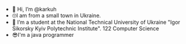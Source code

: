 - 👋 Hi, I’m @karkuh
- 🙄I am from a small town in Ukraine.
- 👀 I’m a student at the National Technical University of Ukraine "Igor Sikorsky Kyiv Polytechnic Institute".
122 Computer Science
- 😎I'm a java programmer

<!---
karkuh/karkuh is a ✨ special ✨ repository because its `README.md` (this file) appears on your GitHub profile.
You can click the Preview link to take a look at your changes.
--->
